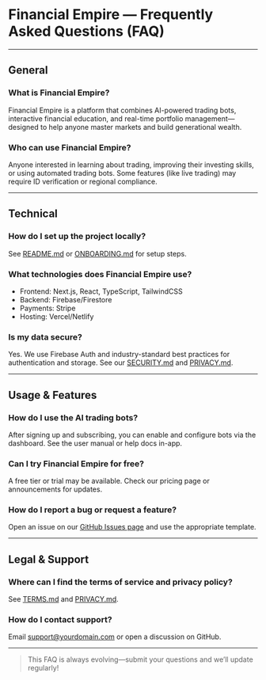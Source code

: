 # Financial Empire — Frequently Asked Questions (FAQ)

---

## General

### **What is Financial Empire?**
Financial Empire is a platform that combines AI-powered trading bots, interactive financial education, and real-time portfolio management—designed to help anyone master markets and build generational wealth.

### **Who can use Financial Empire?**
Anyone interested in learning about trading, improving their investing skills, or using automated trading bots. Some features (like live trading) may require ID verification or regional compliance.

---

## Technical

### **How do I set up the project locally?**
See [README.md](../README.md) or [ONBOARDING.md](./ONBOARDING.md) for setup steps.

### **What technologies does Financial Empire use?**
- Frontend: Next.js, React, TypeScript, TailwindCSS
- Backend: Firebase/Firestore
- Payments: Stripe
- Hosting: Vercel/Netlify

### **Is my data secure?**
Yes. We use Firebase Auth and industry-standard best practices for authentication and storage. See our [SECURITY.md](./SECURITY.md) and [PRIVACY.md](./PRIVACY.md).

---

## Usage & Features

### **How do I use the AI trading bots?**
After signing up and subscribing, you can enable and configure bots via the dashboard. See the user manual or help docs in-app.

### **Can I try Financial Empire for free?**
A free tier or trial may be available. Check our pricing page or announcements for updates.

### **How do I report a bug or request a feature?**
Open an issue on our [GitHub Issues page](https://github.com/[your-org]/financial-empire/issues) and use the appropriate template.

---

## Legal & Support

### **Where can I find the terms of service and privacy policy?**
See [TERMS.md](./TERMS.md) and [PRIVACY.md](./PRIVACY.md).

### **How do I contact support?**
Email [support@yourdomain.com](mailto:support@yourdomain.com) or open a discussion on GitHub.

---

> This FAQ is always evolving—submit your questions and we’ll update regularly!
